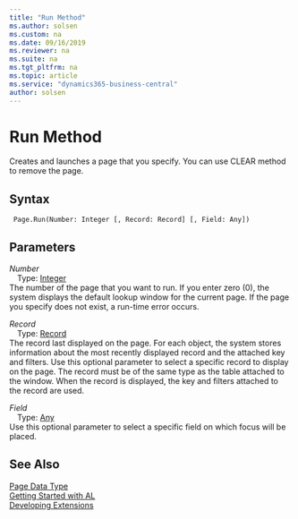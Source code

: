 ```yaml
---
title: "Run Method"
ms.author: solsen
ms.custom: na
ms.date: 09/16/2019
ms.reviewer: na
ms.suite: na
ms.tgt_pltfrm: na
ms.topic: article
ms.service: "dynamics365-business-central"
author: solsen
---
```

[//]: # (START>DO_NOT_EDIT)
[//]: # (IMPORTANT:Do not edit any of the content between here and the END>DO_NOT_EDIT.)
[//]: # (Any modifications should be made in the .xml files in the ModernDev repo.)
# Run Method
Creates and launches a page that you specify. You can use CLEAR method to remove the page.


## Syntax
```
 Page.Run(Number: Integer [, Record: Record] [, Field: Any])
```
## Parameters
*Number*  
&emsp;Type: [Integer](../integer/integer-data-type.md)  
The number of the page that you want to run. If you enter zero (0), the system displays the default lookup window for the current page. If the page you specify does not exist, a run-time error occurs.
          
*Record*  
&emsp;Type: [Record](../record/record-data-type.md)  
The record last displayed on the page. For each object, the system stores information about the most recently displayed record and the attached key and filters. Use this optional parameter to select a specific record to display on the page. The record must be of the same type as the table attached to the window. When the record is displayed, the key and filters attached to the record are used.
          
*Field*  
&emsp;Type: [Any](../any/any-data-type.md)  
Use this optional parameter to select a specific field on which focus will be placed.  



[//]: # (IMPORTANT: END>DO_NOT_EDIT)
## See Also
[Page Data Type](page-data-type.md)  
[Getting Started with AL](../../devenv-get-started.md)  
[Developing Extensions](../../devenv-dev-overview.md)